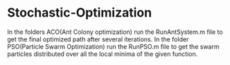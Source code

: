 # Stochastic-Optimization
In the folders ACO(Ant Colony optimization) run the RunAntSystem.m file to get the final optimized path after several iterations.
In the folder PSO(Particle Swarm Optimization) run the RunPSO.m file to get the swarm particles distributed over all the local minima of the given function.
